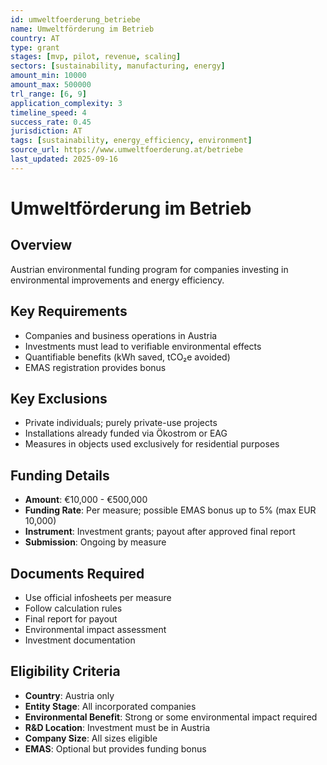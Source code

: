 ```yaml
---
id: umweltfoerderung_betriebe
name: Umweltförderung im Betrieb
country: AT
type: grant
stages: [mvp, pilot, revenue, scaling]
sectors: [sustainability, manufacturing, energy]
amount_min: 10000
amount_max: 500000
trl_range: [6, 9]
application_complexity: 3
timeline_speed: 4
success_rate: 0.45
jurisdiction: AT
tags: [sustainability, energy_efficiency, environment]
source_url: https://www.umweltfoerderung.at/betriebe
last_updated: 2025-09-16
---
```


# Umweltförderung im Betrieb

## Overview
Austrian environmental funding program for companies investing in environmental improvements and energy efficiency.

## Key Requirements
- Companies and business operations in Austria
- Investments must lead to verifiable environmental effects
- Quantifiable benefits (kWh saved, tCO₂e avoided)
- EMAS registration provides bonus

## Key Exclusions
- Private individuals; purely private-use projects
- Installations already funded via Ökostrom or EAG
- Measures in objects used exclusively for residential purposes

## Funding Details
- **Amount**: €10,000 - €500,000
- **Funding Rate**: Per measure; possible EMAS bonus up to 5% (max EUR 10,000)
- **Instrument**: Investment grants; payout after approved final report
- **Submission**: Ongoing by measure

## Documents Required
- Use official infosheets per measure
- Follow calculation rules
- Final report for payout
- Environmental impact assessment
- Investment documentation

## Eligibility Criteria
- **Country**: Austria only
- **Entity Stage**: All incorporated companies
- **Environmental Benefit**: Strong or some environmental impact required
- **R&D Location**: Investment must be in Austria
- **Company Size**: All sizes eligible
- **EMAS**: Optional but provides funding bonus

